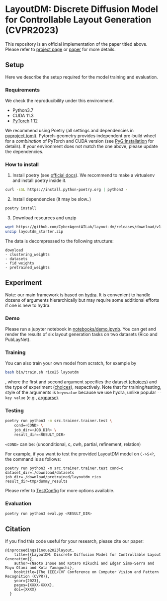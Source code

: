 # LayoutDM: Discrete Diffusion Model for Controllable Layout Generation (CVPR2023)
This repository is an official implementation of the paper titled above.
Please refer to [project page](https://cyberagentailab.github.io/layout-dm/) or [paper](https://arxiv.org/abs/2303.08137) for more details.

## Setup
Here we describe the setup required for the model training and evaluation.

### Requirements
We check the reproducibility under this environment.
- Python3.7
- CUDA 11.3
- [PyTorch](https://pytorch.org/get-started/locally/) 1.12

We recommend using Poetry (all settings and dependencies in [pyproject.toml](pyproject.toml)).
Pytorch-geometry provides independent pre-build wheel for a *combination* of PyTorch and CUDA version (see [PyG:Installation](https://pytorch-geometric.readthedocs.io/en/latest/install/installation.html
) for details). If your environment does not match the one above, please update the dependencies.


### How to install
1. Install poetry (see [official docs](https://python-poetry.org/docs/)). We recommend to make a virtualenv and install poetry inside it.

```bash
curl -sSL https://install.python-poetry.org | python3 -
```

2. Install dependencies (it may be slow..)

```bash
poetry install
```

3. Download resources and unzip

``` bash
wget https://github.com/CyberAgentAILab/layout-dm/releases/download/v1.0.0/layoutdm_starter.zip
unzip layoutdm_starter.zip
```

The data is decompressed to the following structure:
```
download
- clustering_weights
- datasets
- fid_weights
- pretrained_weights
```

## Experiment

Note: our main framework is based on [hydra](https://hydra.cc/). It is convenient to handle dozens of arguments hierarchically but may require some additional efforts if one is new to hydra.

### Demo
Please run a jupyter notebook in [notebooks/demo.ipynb](notebooks/demo.ipynb). You can get and render the results of six layout generation tasks on two datasets (Rico and PubLayNet).

### Training
You can also train your own model from scratch, for example by

```bash
bash bin/train.sh rico25 layoutdm
```

, where the first and second argument specifies the dataset ([choices](src/trainer/trainer/config/dataset)) and the type of experiment ([choices](src/trainer/trainer/config/experiment)), respectively.
Note that for training/testing, style of the arguments is `key=value` because we use hydra, unlike popular `--key value` (e.g., [argparse](https://docs.python.org/3/library/argparse.html)).

### Testing

```bash
poetry run python3 -m src.trainer.trainer.test \
    cond=<COND> \
    job_dir=<JOB_DIR> \
    result_dir=<RESULT_DIR>
```
`<COND>` can be: (unconditional, c, cwh, partial, refinement, relation)

For example, if you want to test the provided LayoutDM model on `C->S+P`, the command is as follows:
```
poetry run python3 -m src.trainer.trainer.test cond=c dataset_dir=./download/datasets job_dir=./download/pretrained/layoutdm_rico result_dir=tmp/dummy_results
```

Please refer to [TestConfig](src/trainer/trainer/hydra_configs.py#L12) for more options available.

### Evaluation
```bash
poetry run python3 eval.py <RESULT_DIR>
```

## Citation

If you find this code useful for your research, please cite our paper:

```
@inproceedings{inoue2023layout,
    title={{LayoutDM: Discrete Diffusion Model for Controllable Layout Generation}},
    author={Naoto Inoue and Kotaro Kikuchi and Edgar Simo-Serra and Mayu Otani and Kota Yamaguchi},
    booktitle={The IEEE/CVF Conference on Computer Vision and Pattern Recognition (CVPR)},
    year={2023},
    pages={XXXX-XXXX},
    doi={XXXX}
  }
```
